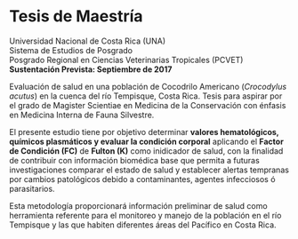 # Tesis de Maestría
Universidad Nacional de Costa Rica (UNA)    
Sistema de Estudios de Posgrado    
Posgrado Regional en Ciencias Veterinarias Tropicales (PCVET)    
**Sustentación Prevista: Septiembre de 2017**   

Evaluación de salud en una población de Cocodrilo Americano (*Crocodylus acutus*) en la cuenca del río Tempisque, Costa Rica. 
Tesis para aspirar por el grado de Magister Scientiae en Medicina de la Conservación con énfasis en Medicina Interna de Fauna Silvestre. 

El presente estudio tiene por objetivo determinar **valores hematológicos, químicos plasmáticos y evaluar la condición corporal** aplicando el **Factor de Condición (FC)** de **Fulton (K)** como inidicador de salud, con la finalidad de contribuir con información biomédica base que permita a futuras investigaciones comparar el estado de salud y establecer alertas tempranas por cambios patológicos
debido a contaminantes, agentes infecciosos ó parasitarios.  

Esta metodología proporcionará información preliminar de salud como herramienta referente para el monitoreo y manejo de la población en el río Tempisque y las que habiten diferentes áreas del Pacífico en Costa Rica.
